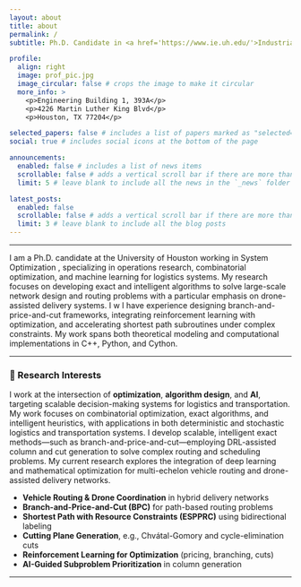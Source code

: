 ```yaml
---
layout: about
title: about
permalink: /
subtitle: Ph.D. Candidate in <a href='https://www.ie.uh.edu/'>Industrial and Systems Engineering</a>, <a href='https://uh.edu/'> University of Houston</a>. <p> Designing elegant solutions to messy problems</p>

profile:
  align: right
  image: prof_pic.jpg
  image_circular: false # crops the image to make it circular
  more_info: >
    <p>Engineering Building 1, 393A</p>
    <p>4226 Martin Luther King Blvd</p>
    <p>Houston, TX 77204</p>

selected_papers: false # includes a list of papers marked as "selected={true}"
social: true # includes social icons at the bottom of the page

announcements:
  enabled: false # includes a list of news items
  scrollable: false # adds a vertical scroll bar if there are more than 3 news items
  limit: 5 # leave blank to include all the news in the `_news` folder

latest_posts:
  enabled: false
  scrollable: false # adds a vertical scroll bar if there are more than 3 new posts items
  limit: 3 # leave blank to include all the blog posts
---
```

---

I am a Ph.D. candidate at the University of Houston working in System Optimization , specializing in operations research, combinatorial optimization, and machine learning for logistics systems. My research focuses on developing exact and intelligent algorithms to solve large-scale network design and routing problems with a particular emphasis on drone-assisted delivery systems.
I w
I have experience designing branch-and-price-and-cut frameworks, integrating reinforcement learning with optimization, and accelerating shortest path subroutines under complex constraints. My work spans both theoretical modeling and computational implementations in C++, Python, and Cython.

---

### 🎯 Research Interests

I work at the intersection of **optimization**, **algorithm design**, and **AI**, targeting scalable decision-making systems for logistics and transportation.
My work focuses on combinatorial optimization, exact algorithms, and intelligent heuristics, with applications in both deterministic and stochastic logistics and transportation systems.
I develop scalable, intelligent exact methods—such as branch-and-price-and-cut—employing DRL-assisted column and cut generation to solve complex routing and scheduling problems.
My current research explores the integration of deep learning and mathematical optimization for multi-echelon vehicle routing and drone-assisted delivery networks.

- **Vehicle Routing & Drone Coordination** in hybrid delivery networks
- **Branch-and-Price-and-Cut (BPC)** for path-based routing problems
- **Shortest Path with Resource Constraints (ESPPRC)** using bidirectional labeling
- **Cutting Plane Generation**, e.g., Chvátal-Gomory and cycle-elimination cuts
- **Reinforcement Learning for Optimization** (pricing, branching, cuts)
- **AI-Guided Subproblem Prioritization** in column generation

---